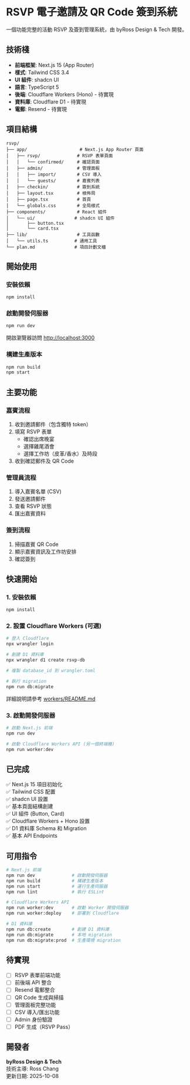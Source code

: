 # RSVP 電子邀請及 QR Code 簽到系統

一個功能完整的活動 RSVP 及簽到管理系統，由 byRoss Design & Tech 開發。

## 技術棧

- **前端框架**: Next.js 15 (App Router)
- **樣式**: Tailwind CSS 3.4
- **UI 組件**: shadcn UI
- **語言**: TypeScript 5
- **後端**: Cloudflare Workers (Hono) - 待實現
- **資料庫**: Cloudflare D1 - 待實現
- **電郵**: Resend - 待實現

## 項目結構

```
rsvp/
├── app/                    # Next.js App Router 頁面
│   ├── rsvp/              # RSVP 表單頁面
│   │   └── confirmed/     # 確認頁面
│   ├── admin/             # 管理面板
│   │   ├── import/        # CSV 導入
│   │   └── guests/        # 嘉賓列表
│   ├── checkin/           # 簽到系統
│   ├── layout.tsx         # 根佈局
│   ├── page.tsx           # 首頁
│   └── globals.css        # 全局樣式
├── components/            # React 組件
│   └── ui/               # shadcn UI 組件
│       ├── button.tsx
│       └── card.tsx
├── lib/                   # 工具函數
│   └── utils.ts          # 通用工具
└── plan.md               # 項目計劃文檔
```

## 開始使用

### 安裝依賴

```bash
npm install
```

### 啟動開發伺服器

```bash
npm run dev
```

開啟瀏覽器訪問 [http://localhost:3000](http://localhost:3000)

### 構建生產版本

```bash
npm run build
npm start
```

## 主要功能

### 嘉賓流程
1. 收到邀請郵件（包含獨特 token）
2. 填寫 RSVP 表單
   - 確認出席晚宴
   - 選擇雞尾酒會
   - 選擇工作坊（皮革/香水）及時段
3. 收到確認郵件及 QR Code

### 管理員流程
1. 導入嘉賓名單 (CSV)
2. 發送邀請郵件
3. 查看 RSVP 狀態
4. 匯出嘉賓資料

### 簽到流程
1. 掃描嘉賓 QR Code
2. 顯示嘉賓資訊及工作坊安排
3. 確認簽到

## 快速開始

### 1. 安裝依賴

```bash
npm install
```

### 2. 設置 Cloudflare Workers (可選)

```bash
# 登入 Cloudflare
npx wrangler login

# 創建 D1 資料庫
npx wrangler d1 create rsvp-db

# 複製 database_id 到 wrangler.toml

# 執行 migration
npm run db:migrate
```

詳細說明請參考 [workers/README.md](workers/README.md)

### 3. 啟動開發伺服器

```bash
# 啟動 Next.js 前端
npm run dev

# 啟動 Cloudflare Workers API (另一個終端機)
npm run worker:dev
```

## 已完成

✅ Next.js 15 項目初始化  
✅ Tailwind CSS 配置  
✅ shadcn UI 設置  
✅ 基本頁面結構創建  
✅ UI 組件 (Button, Card)  
✅ Cloudflare Workers + Hono 設置  
✅ D1 資料庫 Schema 和 Migration  
✅ 基本 API Endpoints  

## 可用指令

```bash
# Next.js 前端
npm run dev              # 啟動開發伺服器
npm run build            # 構建生產版本
npm run start            # 運行生產伺服器
npm run lint             # 執行 ESLint

# Cloudflare Workers API
npm run worker:dev       # 啟動 Worker 開發伺服器
npm run worker:deploy    # 部署到 Cloudflare

# D1 資料庫
npm run db:create        # 創建 D1 資料庫
npm run db:migrate       # 本地 migration
npm run db:migrate:prod  # 生產環境 migration
```

## 待實現

- [ ] RSVP 表單前端功能
- [ ] 前後端 API 整合
- [ ] Resend 電郵整合
- [ ] QR Code 生成與掃描
- [ ] 管理面板完整功能
- [ ] CSV 導入/匯出功能
- [ ] Admin 身份驗證
- [ ] PDF 生成（RSVP Pass）

## 開發者

**byRoss Design & Tech**  
技術主導: Ross Chang  
更新日期: 2025-10-08